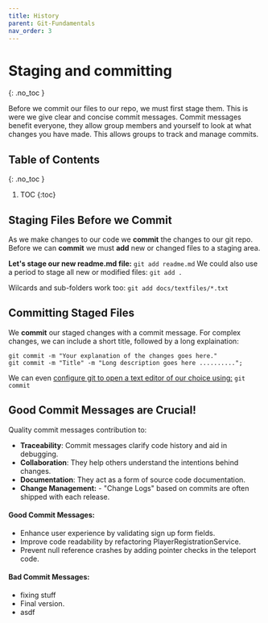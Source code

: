 ```yaml
---
title: History
parent: Git-Fundamentals 
nav_order: 3
---
```

<!-- prettier-ignore-start -->
# Staging and committing
{: .no_toc }

Before we commit our files to our repo, we must first stage them. This is were we give clear and concise commit messages. Commit messages benefit everyone, they allow group members and yourself to look at what changes you have made. This allows groups to track and manage commits. 

## Table of Contents
{: .no_toc }

1. TOC
{:toc}

<!-- prettier-ignore-end -->
## Staging Files Before we Commit
As we make changes to our code we **commit** the changes to our git repo.
Before we can **commit** we must **add** new or changed files to a staging area.

**Let's stage our new readme.md file:**
``git add readme.md``
We could also use a period to stage all new or modified files:
``git add .``

Wilcards and sub-folders work too:
``git add docs/textfiles/*.txt``

## Committing Staged Files
We **commit** our staged changes with a commit message.
For complex changes, we can include a short title, followed by a long explaination:

``` 
git commit -m "Your explanation of the changes goes here."
git commit -m "Title" -m "Long description goes here .........."; 
```

We can even [configure git to open a text editor of our choice using:](https://docs.github.com/en/get-started/getting-started-with-git/associating-text-editors-with-git)
``git commit``

## Good Commit Messages are Crucial!
Quality commit messages contribution to:
- **Traceability**: Commit messages clarify code history and aid in debugging.
- **Collaboration**: They help others understand the intentions behind changes.
- **Documentation**: They act as a form of source code documentation.
- **Change Management:** - "Change Logs" based on commits are often shipped with
each release.

#### Good Commit Messages:
- Enhance user experience by validating sign up form fields.
- Improve code readability by refactoring PlayerRegistrationService.
- Prevent null reference crashes by adding pointer checks in the teleport code.

#### Bad Commit Messages:
- fixing stuff
- Final version.
- asdf


